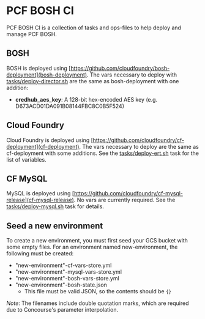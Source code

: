# PCF BOSH CI

PCF BOSH CI is a collection of tasks and ops-files to help deploy and manage PCF BOSH.

## BOSH

BOSH is deployed using [https://github.com/cloudfoundry/bosh-deployment](bosh-deployment). The vars necessary to deploy with [tasks/deploy-director.sh](deploy-director.sh) are the same as bosh-deployment with one addition:

- **credhub_aes_key**: A 128-bit hex-encoded AES key (e.g. D673ACD01DA091B08144FBC8C0B5F524)

## Cloud Foundry

Cloud Foundry is deployed using [https://github.com/cloudfoundry/cf-deployment](cf-deployment). The vars necessary to deploy are the same as cf-deployment with some additions. See the [tasks/deploy-ert.sh](deploy-ert.sh) task for the list of variables.

## CF MySQL

MySQL is deployed using [https://github.com/cloudfoundry/cf-mysql-release](cf-mysql-release). No vars are currently required. See the [tasks/deploy-mysql.sh](deploy-mysql.sh) task for details.

## Seed a new environment

To create a new environment, you must first seed your GCS bucket with some empty files. For an environment named new-environment, the following must be created:

- "new-environment"-cf-vars-store.yml
- "new-environment"-mysql-vars-store.yml
- "new-environment"-bosh-vars-store.yml
- "new-environment"-bosh-state.json
  - This file must be valid JSON, so the contents should be `{}`

_Note_: The filenames include double quotation marks, which are required due to Concourse's parameter interpolation.
